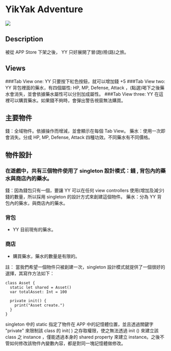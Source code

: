 # YikYak Adventure

![](https://i.imgur.com/8fqvD85.gif)

## Description
  被從 APP Store 下架之後， YY 只好展開了冒(跑)險(路)之旅。

## Views
  ###Tab View one: 
   YY 只要按下紅色按鈕，就可以增加錢 +5 
  ###Tab View two: 
  YY 背包裡面的藥水，有四個屬性: HP, MP, Defense, Attack ，(點選)喝下之後藥水會消失，並會依據藥水屬性可以分別加成屬性。
  ###Tab View three: 
  YY 在這裡可以購買藥水。如果錢不夠時，會彈出警告視窗無法購買。

## 主要物件
  錢：全域物件。依據操作而增減，並會顯示在每個 Tab View。
  藥水：使用一次即會消失。分成 HP, MP, Defense, Attack 四種功效。不同藥水有不同價格。

## 物件設計
### 在遊戲中，共有三個物件使用了 singleton  設計模式：錢 , 背包內的藥水與商店內的藥水。
錢：因為錢包只有一個，要讓 YY 可以在任何 view controllers 使用(增加及減少)錢的數量，所以採用 singleton 的設計方式來創建這個物件。
藥水：分為 YY 背包內的藥水，與商店內的藥水。
### 背包
 -  YY 目前現有的藥水。

### 商店
 - 購買藥水，藥水的數量是有限的。

註：
當我們希望一個物件只被創建一次，singleton 設計模式就提供了一個很好的選擇，其寫作方法如下：

```
class Asset {
  static let shared = Asset()
  var totalAsset: Int = 100

  private init() {
    print("Asset create.")
  }
}
```

singleton 中的 static 指定了物件在 APP 中的記憶體位置，並且透過關鍵字 "private" 來限制該 class 的 init( ) 之存取權限，使之無法透過 init () 來建立該 class 之 instance ，僅能透過本身的 shared property 來建立 instance。之後不管如何修改該物件內變數內容，都是對同一塊記憶體做修改。
